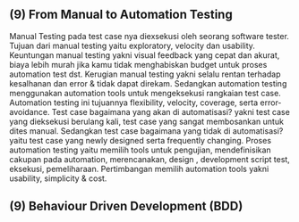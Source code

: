 <h2>(9) From Manual to Automation Testing</h2>

Manual Testing pada test case nya diexsekusi oleh seorang software tester. Tujuan dari manual testing yaitu exploratory, velocity dan usability. Keuntungan manual testing yakni visual feedback yang cepat dan akurat, biaya lebih murah jika kamu tidak menghabiskan budget untuk proses automation test dst. Kerugian manual testing yakni selalu rentan terhadap kesalhanan dan error & tidak dapat direkam. Sedangkan automation testing menggunakan automation tools untuk mengeksekusi rangkaian test case. Automation testing ini tujuannya flexibility, velocity, coverage, serta error-avoidance. Test case bagaimana yang akan di automatisasi? yakni test case yang dieksekusi berulang kali, test case yang sangat membosankan untuk dites manual. Sedangkan test case bagaimana yang tidak di automatisasi? yaitu test case yang newly designed serta frequently changing. Proses automation testing yaitu memilih tools untuk pengujian, mendefinisikan cakupan pada automation, merencanakan, design , development script test, eksekusi, pemeliharaan. Pertimbangan memilih automation tools yakni usability, simplicity & cost. 




<h2>(9) Behaviour Driven Development (BDD)</h2>

